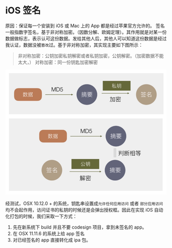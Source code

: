 # iOS 签名
原因：保证每一个安装到 iOS 或 Mac 上的 App 都是经过苹果官方允许的。
签名一般指数字签名，基于非对称加密。（因数分解、欧姆定理）。其作用就是对某一份数据做标志，表示认可这份数据。发给其他人后，其他人可以知道这份数据是经过我认证，数据没被`篡改`过。基于非对称加密，其实现主要如下图所示：

> 非对称加密：公钥加密私钥解密或者私钥加密，公钥解密。（加密数据不能太大，）
> 对称加密：同一份钥匙加密解密

![](media/15126177345388/15126187822124.jpg)




经测试，OSX 10.12.0 + 的系统，钥匙串设置成`允许任何应用访问` 或者 `部分应用访问` 均不会起作用，访问证书的私钥的时候还是会弹出授权框。因此在实现 iOS 自动化打包的时候，我们采取一下方式：

1. 先在新系统下 build 并且不要 codesign 项目，拿到未签名的 app。
2. 在 OSX 11.11.6 的系统上给 app 签名
3. 对已经签名的 app 直接转化成 ipa 包。


